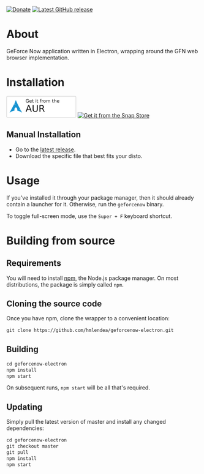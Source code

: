 [![Donate](https://img.shields.io/badge/-%E2%99%A5%20Donate-%23ff69b4)](https://hmlendea.go.ro/fund.html) [![Latest GitHub release](https://img.shields.io/github/v/release/hmlendea/geforcenow-electron)](https://github.com/hmlendea/geforcenow-electron/releases/latest)

# About

GeForce Now application written in Electron, wrapping around the GFN web browser implementation.

# Installation

[![Get it from the AUR](https://raw.githubusercontent.com/hmlendea/readme-assets/master/install_from_aur.png)](https://aur.archlinux.org/packages/geforcenow-electron/) [![Get it from the Snap Store](https://raw.githubusercontent.com/snapcore/snap-store-badges/master/EN/%5BEN%5D-snap-store-white.png)](https://snapcraft.io/geforcenow)

## Manual Installation

 - Go to the [latest release](https://github.com/hmlendea/geforcenow-electron/releases/latest).
 - Download the specific file that best fits your disto.

# Usage

If you've installed it through your package manager, then it should already contain a launcher for it. Otherwise, run the `geforcenow` binary.

To toggle full-screen mode, use the `Super + F` keyboard shortcut.

# Building from source

## Requirements

You will need to install [npm](https://www.npmjs.com/), the Node.js package manager. On most distributions, the package is simply called `npm`.

## Cloning the source code

Once you have npm, clone the wrapper to a convenient location:

```
git clone https://github.com/hmlendea/geforcenow-electron.git
```

## Building

```
cd geforcenow-electron
npm install
npm start
```

On subsequent runs, `npm start` will be all that's required.

## Updating

Simply pull the latest version of master and install any changed dependencies:

```
cd geforcenow-electron
git checkout master
git pull
npm install
npm start
```
